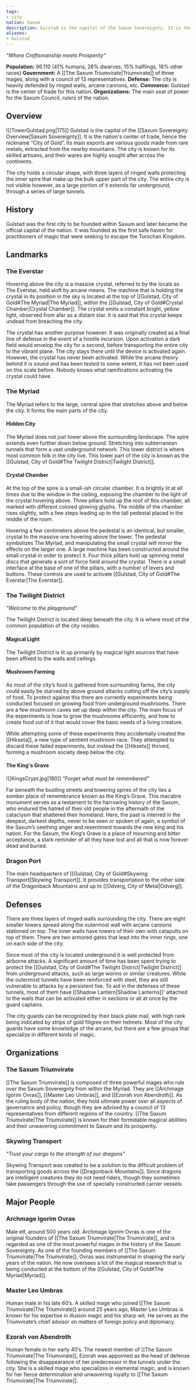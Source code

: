 ```yaml
---
tags:
- city
nation: Saxum
description: Gulstad is the capital of the Saxum Sovereignty. It is the center of the metal trade. It is home to a number of successful trading organizations, such as Skywing Transport.
aliases:
- Gulstad
---
```

*"Where Craftsmanship meets Prosperity"*

**Population:** 96.110 (41% humans, 26% dwarves, 15% halflings, 18% other races)
**Government:** A [[The Saxum Triumvirate|Triumvirate]] of three mages, along with a council of 13 representatives.
**Defense:** The city is heavily defended by ringed walls, arcane cannons, etc.
**Commerce:** Gulstad is the center of trade for this nation.
**Organizations:** The main seat of power for the Saxum Council, rulers of the nation.
## Overview
<span class="leftimg"><span class="smallimg"> ![[TowerGulstad.png|175]] </span></span>Gulstad is the capital of the [[Saxum Sovereignty Overview|Saxum Sovereignty]]. It is the nation's center of trade, hence the nickname “City of Gold”. Its main exports are various goods made from rare metals, extracted from the nearby mountains. The city is known for its skilled artisans, and their wares are highly sought after across the continents.

The city holds a circular shape, with three layers of ringed walls protecting the inner spire that make up the bulk upper part of the city. The entire city is not visible however, as a large portion of it extends far underground, through a series of large tunnels.
## History
Gulstad was the first city to be founded within Saxum and later became the official capital of the nation. It was founded as the first safe haven for practitioners of magic that were seeking to escape the Turochan Kingdom.
## Landmarks
### The Everstar
Hovering above the city is a massive crystal, referred to by the locals as The Everstar, held aloft by arcane means. The machine that is holding the crystal in its position in the sky is located at the top of [[Gulstad, City of Gold#The Myriad|The Myriad]], within the [[Gulstad, City of Gold#Crystal Chamber|Crystal Chamber]]. The crystal emits a constant bright, yellow light, observed from afar as a distant star. It is said that this crystal keeps undead from breaching the city.

The crystal has another purpose however. It was originally created as a final line of defense in the event of a hostile incursion. Upon activation a dark field would envelop the city for a second, before transporting the entire city to the vibrant plane. The city stays there until the device is activated again. However, the crystal has never been activated. While the arcane theory behind it is sound and has been tested to some extent, it has not been used on this scale before. Nobody knows what ramifications activating the crystal could have.
### The Myriad
The Myriad refers to the large, central spire that stretches above and below the city. It forms the main parts of the city.
#### Hidden City
The Myriad does not just tower above the surrounding landscape. The spire extends even further down below ground. Stretching into subterranean tunnels that form a vast underground network. This lower district is where most common folk in the city live. This lower part of the city is known as the [[Gulstad, City of Gold#The Twilight District|Twilight District]].
#### Crystal Chamber
At the top of the spire is a small-ish circular chamber. It is brightly lit at all times due to the window in the ceiling, exposing the chamber to the light of the crystal hovering above. Three pillars hold up the roof of this chamber, all marked with different colored glowing glyphs. The middle of the chamber rises slightly, with a few steps leading up to the tall pedestal placed in the middle of the room.

Hovering a few centimeters above the pedestal is an identical, but smaller, crystal to the massive one hovering above the tower. The pedestal symbolizes The Myriad, and manipulating the small crystal will mirror the effects on the larger one. A large machine has been constructed around the small crystal in order to protect it. Four thick pillars hold up spinning metal discs that generate a sort of force field around the crystal. There is a small interface at the base of one of the pillars, with a number of levers and buttons. These controls are used to activate [[Gulstad, City of Gold#The Everstar|The Everstar]].
### The Twilight District
*"Welcome to the playground"*

The Twilight District is located deep beneath the city. It is where most of the common population of the city resides.
#### Magical Light
The Twilight District is lit up primarily by magical light sources that have been affixed to the walls and ceilings.
#### Mushroom Farming
As most of the city’s food is gathered from surrounding farms, the city could easily be starved by above ground attacks cutting off the city’s supply of food. To protect against this there are currently experiments being conducted focused on growing food from underground mushrooms. There are a few mushroom caves set up deep within the city. The main focus of the experiments is how to grow the mushrooms efficiently, and how to create food out of it that would cover the basic needs of a living creature.

While attempting some of these experiments they accidentally created the [[Hikseta]], a new type of sentient mushroom race. They attempted to discard these failed experiments, but instead the [[Hikseta]] thrived, forming a mushroom society deep below the city.
#### The King's Grave
<span class="rightimg"><span class="smallimg"> ![[KingsCrypt.jpg|180]] </span></span>*"Forget what must be remembered"*

Far beneath the bustling streets and towering spires of the city lies a somber place of remembrance known as the King’s Grave. This macabre monument serves as a testament to the harrowing history of the Saxum, who endured the hatred of their old people in the aftermath of the cataclysm that shattered their homeland. Here, the past is interred in the deepest, darkest depths, never to be seen or spoken of again, a symbol of the Saxum’s seething anger and resentment towards the new king and his nation. For the Saxum, the King’s Grave is a place of mourning and bitter acceptance, a stark reminder of all they have lost and all that is now forever dead and buried.
### Dragon Port
The main headquarters of [[Gulstad, City of Gold#Skywing Transport|Skywing Transport]]. It provides transportation to the other side of the Dragonback Mountains and up to [[Odverg, City of Metal|Odverg]].
## Defenses
There are three layers of ringed walls surrounding the city. There are eight smaller towers spread along the outermost wall with arcane cannons stationed on top. The inner walls have towers of their own with catapults on top of them. There are two armored gates that lead into the inner rings, one on each side of the city.

Since most of the city is located underground it is well protected from airborne attacks. A significant amount of time has been spent trying to protect the [[Gulstad, City of Gold#The Twilight District|Twilight District]] from underground attacks, such as large worms or similar creatures. While the outermost tunnels have been reinforced with steel, they are still vulnerable to attacks by a persistent foe. To aid in the defenses of these tunnels, most of them have [[Shadow Lantern|Shadow Lanterns]]' attached to the walls that can be activated either in sections or all at once by the guard captains.

The city guards can be recognized by their black plate mail, with high rank being indicated by strips of gold filigree on their helmets. Most of the city guards have some knowledge of the arcane, but there are a few groups that specialize in different kinds of magic.
## Organizations
### The Saxum Triumvirate
[[The Saxum Triumvirate]] is composed of three powerful mages who rule over the Saxum Sovereignty from within the Myriad. They are [[Archmage Igorim Ovras]], [[Master Leo Umbras]], and [[Ezorah von Abendroth]]. As the ruling body of the nation, they hold ultimate power over all aspects of governance and policy, though they are advised by a council of 13 representatives from different regions of the country. [[The Saxum Triumvirate|The Triumvirate]] is known for their formidable magical abilities and their unwavering commitment to Saxum and its prosperity.
### Skywing Transport
*"Trust your cargo to the strength of our dragons"*

Skywing Transport was created to be a solution to the difficult problem of transporting goods across the [[Dragonback Mountains]]. Since dragons are intelligent creatures they do not need riders, though they sometimes take passengers through the use of specially constructed carrier vessels.
## Major People
### Archmage Igorim Ovras
Male elf, around 500 years old. Archmage Igorim Ovras is one of the original founders of [[The Saxum Triumvirate|The Triumvirate]], and is regarded as one of the most powerful mages in the history of the Saxum Sovereignty. As one of the founding members of [[The Saxum Triumvirate|The Triumvirate]], Ovras was instrumental in shaping the early years of the nation. He now oversees a lot of the magical research that is being conducted at the bottom of the [[Gulstad, City of Gold#The Myriad|Myriad]].
### Master Leo Umbras
Human male in his late 60’s. A skilled mage who joined [[The Saxum Triumvirate|The Triumvirate]] around 25 years ago, Master Leo Umbras is known for his expertise in illusion magic and his sharp wit. He serves as the Triumvirate’s chief advisor on matters of foreign policy and diplomacy.
### Ezorah von Abendroth
Human female in her early 40’s. The newest member of [[The Saxum Triumvirate|The Triumvirate]], Ezorah was appointed as the head of defense following the disappearance of her predecessor in the tunnels under the city. She is a skilled mage who specializes in elemental magic, and is known for her fierce determination and unwavering loyalty to [[The Saxum Triumvirate|The Triumvirate]].